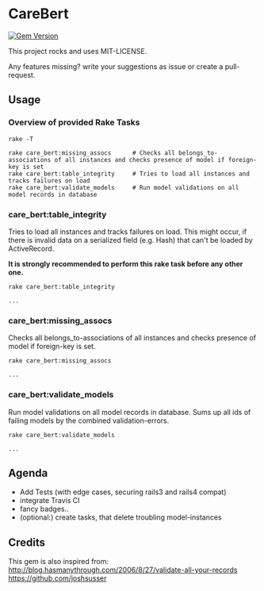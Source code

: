 # CareBert

[![Gem Version](https://badge.fury.io/rb/care_bert.svg)](http://badge.fury.io/rb/care_bert)

This project rocks and uses MIT-LICENSE.

Any features missing? write your suggestions as issue or create a pull-request.

## Usage

### Overview of provided Rake Tasks

```shell
rake -T

rake care_bert:missing_assocs      # Checks all belongs_to-associations of all instances and checks presence of model if foreign-key is set
rake care_bert:table_integrity     # Tries to load all instances and tracks failures on load
rake care_bert:validate_models     # Run model validations on all model records in database
```


### care\_bert:table\_integrity
Tries to load all instances and tracks failures on load. This might occur, if there is invalid data on a serialized field (e.g. Hash) that can't be loaded by ActiveRecord.

**It is strongly recommended to perform this rake task before any other one.**

```shell
rake care_bert:table_integrity

...
```


### care\_bert:missing\_assocs
Checks all belongs_to-associations of all instances and checks presence of model if foreign-key is set.

```shell
rake care_bert:missing_assocs

...
```

### care\_bert:validate\_models
Run model validations on all model records in database. Sums up all ids of failing models by the combined validation-errors.

```shell
rake care_bert:validate_models

...
```



## Agenda

- Add Tests (with edge cases, securing rails3 and rails4 compat)
- integrate Travis CI
- fancy badges..
- (optional:) create tasks, that delete troubling model-instances


## Credits

This gem is also inspired from: http://blog.hasmanythrough.com/2006/8/27/validate-all-your-records
https://github.com/joshsusser

